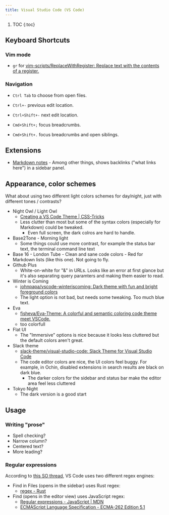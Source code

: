 ```yaml
---
title: Visual Studio Code (VS Code)
---
```


1. TOC
   {:toc}

## Keyboard Shortcuts

### Vim mode

- `gr` for [vim-scripts/ReplaceWithRegister: Replace text with the contents of a register.](https://github.com/vim-scripts/ReplaceWithRegister)

### Navigation

- `Ctrl Tab` to choose from open files.
- `Ctrl+-` previous edit location.
- `Ctrl+Shift+-` next edit location.

- `Cmd+Shift+;` focus breadcrumbs.
- `Cmd+Shift+.` focus breadcrumbs and open siblings.

## Extensions

- [Markdown notes](https://github.com/kortina/vscode-markdown-notes) - Among other things, shows backlinks ("what links here") in a sidebar panel.

## Appearance, color schemes

What about using two different light colors schemes for day/night, just with different tones / contrasts?

- Night Owl / Light Owl
	- [Creating a VS Code Theme \| CSS-Tricks](https://css-tricks.com/creating-a-vs-code-theme/)
	- Less clutter than most but some of the syntax colors (especially for Markdown) could be tweaked.
		- Even full screen, the dark colros are hard to handle. 
- Base2Tone - Morning light
  - Some things could use more contrast, for example the status bar text, the terminal command line text
- Base 16 - London Tube - Clean and sane code colors - Red for Markdown lists (like this one). Not going to fly.
- Github Plus
  - White-on-white for "&" in URLs. Looks like an error at first glance but it's also separating query paramters and making them easier to read.
- Winter is Coming
  - [johnpapa/vscode-winteriscoming: Dark theme with fun and bright foreground colors](https://github.com/johnpapa)
  - The light option is not bad, but needs some tweaking. Too much blue text.
- Eva
  - [fisheva/Eva-Theme: A colorful and semantic coloring code theme meet VSCode.](https://github.com/fisheva/Eva-Theme)
  - too colorfull
- Flat UI
  - The "Immersive" options is nice because it looks less cluttered but the default colors aren't great.
- Slack theme
  - [slack-theme/visual-studio-code: Slack Theme for Visual Studio Code](https://github.com/slack-theme/visual-studio-code)
  - The code editor colors are nice, the UI colors feel buggy. For example, in Ochin, disabled extensions in search results are black on dark blue.
	- The darker colors for the sidebar and status bar make the editor area feel less cluttered
- Tokyo Night
	- The dark version is a good start

## Usage

### Writing "prose"

- Spell checking?
- Narrow column?
- Centered text?
- More leading?

### Regular expressions

According to [this SO thread](https://stackoverflow.com/a/42184299), VS Code uses two different regex engines:

- Find in Files (opens in the sidebar) uses Rust regex:
  - [regex - Rust](https://docs.rs/regex/0.2.10/regex/)
- Find (opens in the editor view) uses JavaScript regex:
  - [Regular expressions - JavaScript \| MDN](https://developer.mozilla.org/en-US/docs/Web/JavaScript/Guide/Regular_Expressions)
  - [ECMAScript Language Specification - ECMA-262 Edition 5.1](https://www.ecma-international.org/ecma-262/5.1/)
